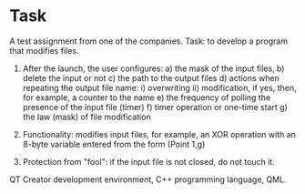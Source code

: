 # Task
A test assignment from one of the companies. 
Task: to develop a program that modifies files.
1) After the launch, the user configures:
a) the mask of the input files,
b) delete the input or not
c) the path to the output files
d) actions when repeating the output file name:
i) overwriting
ii) modification, if yes, then, for example, a counter to the name
e) the frequency of polling the presence of the input file (timer)
f) timer operation or one-time start
g) the law (mask) of file modification

2) Functionality: modifies input files, for example, an XOR operation with an 8-byte variable entered from the form (Point 1,g)
3) Protection from "fool": if the input file is not closed, do not touch it.

QT Creator development environment, C++ programming language, QML.
